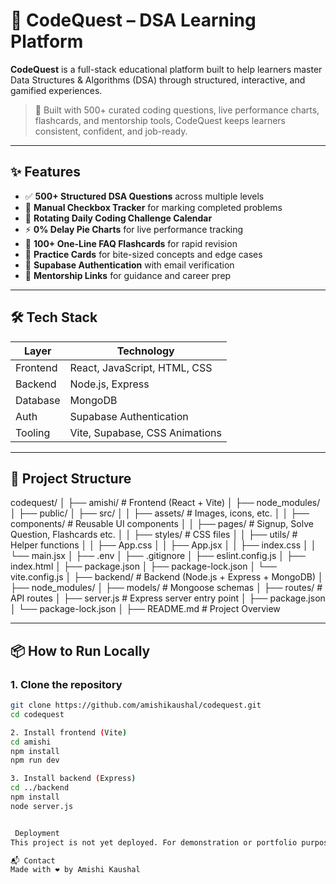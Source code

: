 # 🧠 CodeQuest – DSA Learning Platform

**CodeQuest** is a full-stack educational platform built to help learners master Data Structures & Algorithms (DSA) through structured, interactive, and gamified experiences.

> 🚀 Built with 500+ curated coding questions, live performance charts, flashcards, and mentorship tools, CodeQuest keeps learners consistent, confident, and job-ready.

---

## ✨ Features

- ✅ **500+ Structured DSA Questions** across multiple levels
- 📌 **Manual Checkbox Tracker** for marking completed problems
- 📅 **Rotating Daily Coding Challenge Calendar**
- ⚡ **0% Delay Pie Charts** for live performance tracking
- 🧠 **100+ One-Line FAQ Flashcards** for rapid revision
- 🧾 **Practice Cards** for bite-sized concepts and edge cases
- 🔐 **Supabase Authentication** with email verification
- 👥 **Mentorship Links** for guidance and career prep

---

## 🛠️ Tech Stack

| Layer       | Technology                         |
|-------------|-------------------------------------|
| Frontend    | React, JavaScript, HTML, CSS       |
| Backend     | Node.js, Express                   |
| Database    | MongoDB                            |
| Auth        | Supabase Authentication            |
| Tooling     | Vite, Supabase, CSS Animations     |

---

## 📁 Project Structure

codequest/
│
├── amishi/                    # Frontend (React + Vite)
│   ├── node_modules/
│   ├── public/
│   ├── src/
│   │   ├── assets/            # Images, icons, etc.
│   │   ├── components/        # Reusable UI components
│   │   ├── pages/             # Signup, Solve Question, Flashcards etc.
│   │   ├── styles/            # CSS files
│   │   ├── utils/             # Helper functions
│   │   ├── App.css
│   │   ├── App.jsx
│   │   ├── index.css
│   │   └── main.jsx
│   ├── .env
│   ├── .gitignore
│   ├── eslint.config.js
│   ├── index.html
│   ├── package.json
│   ├── package-lock.json
│   └── vite.config.js
│
├── backend/                   # Backend (Node.js + Express + MongoDB)
│   ├── node_modules/
│   ├── models/                # Mongoose schemas
│   ├── routes/                # API routes
│   ├── server.js            # Express server entry point
│   ├── package.json
│   └── package-lock.json
│
├── README.md                  # Project Overview


---

## 📦 How to Run Locally

### 1. Clone the repository
```bash
git clone https://github.com/amishikaushal/codequest.git
cd codequest

2. Install frontend (Vite)
cd amishi
npm install
npm run dev

3. Install backend (Express)
cd ../backend
npm install
node server.js


 Deployment
This project is not yet deployed. For demonstration or portfolio purposes, please refer to the GitHub source or request a live walkthrough.

📬 Contact
Made with ❤️ by Amishi Kaushal


